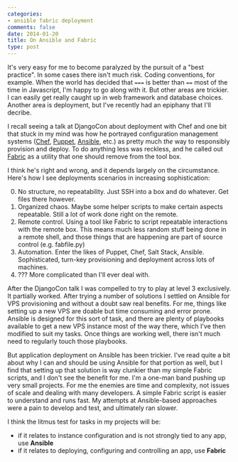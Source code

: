 ```yaml
---
categories:
- ansible fabric deployment
comments: false
date: 2014-01-20
title: On Ansible and Fabric
type: post
---
```


It's very easy for me to become paralyzed by the pursuit of a "best practice". In some cases there
isn't much risk. Coding conventions, for example. When the world has decided that `===` is better than
`==` most of the time in Javascript, I'm happy to go along with it. But other areas are trickier. I
can easily get really caught up in web framework and database choices. Another area is deployment,
but I've recently had an epiphany that I'll decribe.

I recall seeing a talk at DjangoCon about deployment with Chef and one bit that stuck in my mind was
how he portrayed configuration management systems ([Chef](http://www.getchef.com/chef/),
[Puppet](http://puppetlabs.com/), [Ansible](http://www.ansibleworks.com/), etc.) as pretty much *the*
way to responsibly provision and deploy. To do anything less was reckless, and he called out
[Fabric](http://fabfile.org) as a utility that one should remove from the tool box.

I think he's right and wrong, and it depends largely on the circumstance. Here's how I see deployments
scenarios in increasing sophistication:

0. No structure, no repeatability. Just SSH into a box and do whatever. Get files there however.
1. Organized chaos. Maybe some helper scripts to make certain aspects repeatable. Still a lot of
   work done right on the remote.
2. Remote control. Using a tool like Fabric to script repeatable interactions with the remote box.
   This means much less random stuff being done in a remote shell, and those things that are happening
   are part of source control (e.g. fabfile.py)
3. Automation. Enter the likes of Puppet, Chef, Salt Stack, Ansible. Sophisticated, turn-key provisioning
   and deployment across lots of machines.
4. ???  More complicated than I'll ever deal with.

After the DjangoCon talk I was compelled to try to play at level 3 exclusively. It partially
worked. After trying a number of solutions I settled on Ansible for VPS provisioning and without
a doubt saw real benefits. For me, things like setting up a new VPS are doable but time consuming
and error prone. Ansible is designed for this sort of task, and there are plenty of playbooks
available to get a new VPS instance most of the way there, which I've then modified to suit my tasks. Once things are
working well, there isn't much need to regularly touch those playbooks.

But application deployment on Ansible has been trickier. I've read quite a bit about why I can and should
be using Ansible for that portion as well, but I find that setting up that solution is way clunkier
than my simple Fabric scripts, and I don't see the benefit for me. I'm a one-man band pushing up very
small projects. For me the enemies are time and complexity, not issues of scale and dealing with
many developers. A simple Fabric script is easier to understand and runs fast. My attempts at
Ansible-based approaches were a pain to develop and test, and ultimately ran slower.

I think the litmus test for tasks in my projects will be:

   - if it relates to instance configuration and is not strongly tied to any app, use __Ansible__
   - if it relates to deploying, configuring and controlling an app, use __Fabric__

